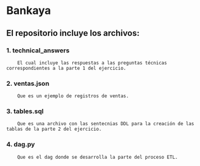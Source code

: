 # Bankaya

## El repositorio incluye los archivos: 
### 1. technical_answers 
        El cual incluye las respuestas a las preguntas técnicas correspondientes a la parte 1 del ejercicio.
### 2. ventas.json
        Que es un ejemplo de registros de ventas.
### 3. tables.sql
        Que es una archivo con las sentecnias DDL para la creación de las tablas de la parte 2 del ejercicio.
### 4. dag.py
        Que es el dag donde se desarrolla la parte del proceso ETL.
